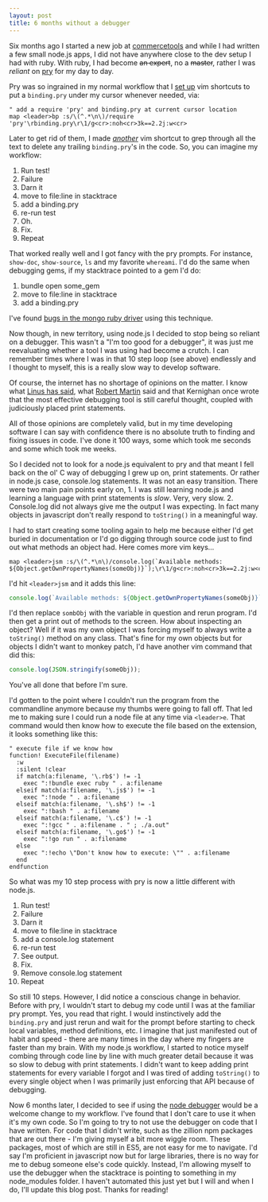 ```yaml
---
layout: post
title: 6 months without a debugger
---
```


Six months ago I started a new job at [commercetools](https://www.commercetools.com) and while I had written a few small node.js apps, I did not have anywhere close to the dev setup I had with ruby.  With ruby, I had become ~~an expert~~, no a ~~master~~, rather I was *reliant* on [pry](https://github.com/pry/pry) for my day to day.

Pry was so ingrained in my normal workflow that I [set up](https://github.com/allcentury/dotfiles/blob/master/.vimrc#L125-L126) vim shortcuts to put a `binding.pry` under my cursor whenever needed, via:

```
" add a require 'pry' and binding.pry at current cursor location
map <leader>bp :s/\(^.*\n\)/require 'pry'\rbinding.pry\r\1/g<cr>:noh<cr>3k==2.2j:w<cr>
```

Later to get rid of them, I made [_another_](https://github.com/allcentury/dotfiles/blob/master/.vimrc#L136) vim shortcut to grep through all the text to delete any trailing `binding.pry`'s in the code.  So, you can imagine my workflow:

1. Run test!
2. Failure
3. Darn it
4. move to file:line in stacktrace
5. add a binding.pry
6. re-run test
7. Oh.
8. Fix.
10. Repeat

That worked really well and I got fancy with the pry prompts.  For instance, `show-doc`, `show-source`, `ls` and my favorite `whereami`.  I'd do the same when debugging gems, if my stacktrace pointed to a gem I'd do:

1. bundle open some_gem
2. move to file:line in stacktrace
3. add a binding.pry

I've found [bugs in the mongo ruby driver](https://jira.mongodb.org/browse/RUBY-1201) using this technique.

Now though, in new territory, using node.js I decided to stop being so reliant on a debugger.  This wasn't a "I'm too good for a debugger", it was just me reevaluating whether a tool I was using had become a crutch.  I can remember times where I was in that 10 step loop (see above) endlessly and I thought to myself, this is a really slow way to develop software.

Of course, the internet has no shortage of opinions on the matter.  I know what [Linus has said](http://lwn.net/2000/0914/a/lt-debugger.php3), what [Robert Martin](http://www.artima.com/weblogs/viewpost.jsp?thread=23476) said and that Kernighan once wrote that the most effective debugging tool is still careful thought, coupled with judiciously placed print statements.

All of those opinions are completely valid, but in my time developing software I can say with confidence there is no absolute truth to finding and fixing issues in code.  I've done it 100 ways, some which took me seconds and some which took me weeks.

So I decided not to look for a node.js equivalent to pry and that meant I fell back on the ol' C way of debugging I grew up on, print statements.  Or rather in node.js case, console.log statements.  It was not an easy transition.  There were two main pain points early on, 1. I was still learning node.js and learning a language with print statements is *slow*.  Very, very slow.  2. Console.log did not always give me the output I was expecting.  In fact many objects in javascript don't really respond to `toString()` in a meaningful way.

I had to start creating some tooling again to help me because either I'd get buried in documentation or I'd go digging through source code just to find out what methods an object had.  Here comes more vim keys...

```vim
map <leader>jsm :s/\(^.*\n\)/console.log(`Available methods: ${Object.getOwnPropertyNames(someObj)}`);\r\1/g<cr>:noh<cr>3k==2.2j:w<cr>
```

I'd hit `<leader>jsm` and it adds this line:

```js
console.log(`Available methods: ${Object.getOwnPropertyNames(someObj)}`);
```

I'd then replace `sombObj` with the variable in question and rerun program.  I'd then get a print out of methods to the screen.  How about inspecting an object?  Well if it was my own object I was forcing myself to always write a `toString()` method on any class.  That's fine for my own objects but for objects I didn't want to monkey patch, I'd have another vim command that did this:

```js
console.log(JSON.stringify(someObj));
```

You've all done that before I'm sure.

I'd gotten to the point where I couldn't run the program from the commandline anymore because my thumbs were going to fall off.  That led me to making sure I could run a node file at any time via `<leader>e`.  That command would then know how to execute the file based on the extension, it looks something like this:

```vim
" execute file if we know how
function! ExecuteFile(filename)
  :w
  :silent !clear
  if match(a:filename, '\.rb$') != -1
    exec ":!bundle exec ruby " . a:filename
  elseif match(a:filename, '\.js$') != -1
    exec ":!node " . a:filename
  elseif match(a:filename, '\.sh$') != -1
    exec ":!bash " . a:filename
  elseif match(a:filename, '\.c$') != -1
    exec ":!gcc " . a:filename . " ; ./a.out"
  elseif match(a:filename, '\.go$') != -1
    exec ":!go run " . a:filename
  else
    exec ":!echo \"Don't know how to execute: \"" . a:filename
  end
endfunction
```

So what was my 10 step process with pry is now a little different with node.js.

1. Run test!
2. Failure
3. Darn it
4. move to file:line in stacktrace
5. add a console.log statement
6. re-run test
7. See output.
8. Fix.
9. Remove console.log statement
10. Repeat

So still 10 steps.  However, I did notice a conscious change in behavior.  Before with pry, I wouldn't start to debug my code until I was at the familiar pry prompt.  Yes, you read that right.  I would instinctively add the `binding.pry` and just rerun and wait for the prompt before starting to check local variables, method definitions, etc.  I imagine that just manifested out of habit and speed - there are many times in the day where my fingers are faster than my brain.  With my node.js workflow, I started to notice myself combing through code line by line with much greater detail because it was so slow to debug with print statements.  I didn't want to keep adding print statements for every variable I forgot and I was tired of adding `toString()` to every single object when I was primarily just enforcing that API because of debugging.

Now 6 months later, I decided to see if using the [node debugger](https://nodejs.org/api/debugger.html) would be a welcome change to my workflow.  I've found that I don't care to use it when it's my own code.  So I'm going to try to not use the debugger on code that I have written.  For code that I didn't write, such as the zillion npm packages that are out there - I'm giving myself a bit more wiggle room.  These packages, most of which are still in ES5, are not easy for me to navigate.  I'd say I'm proficient in javascript now but for large libraries, there is no way for me to debug someone else's code quickly.  Instead, I'm allowing myself to use the debugger when the stacktrace is pointing to something in my node_modules folder.  I haven't automated this just yet but I will and when I do, I'll update this blog post.  Thanks for reading!




